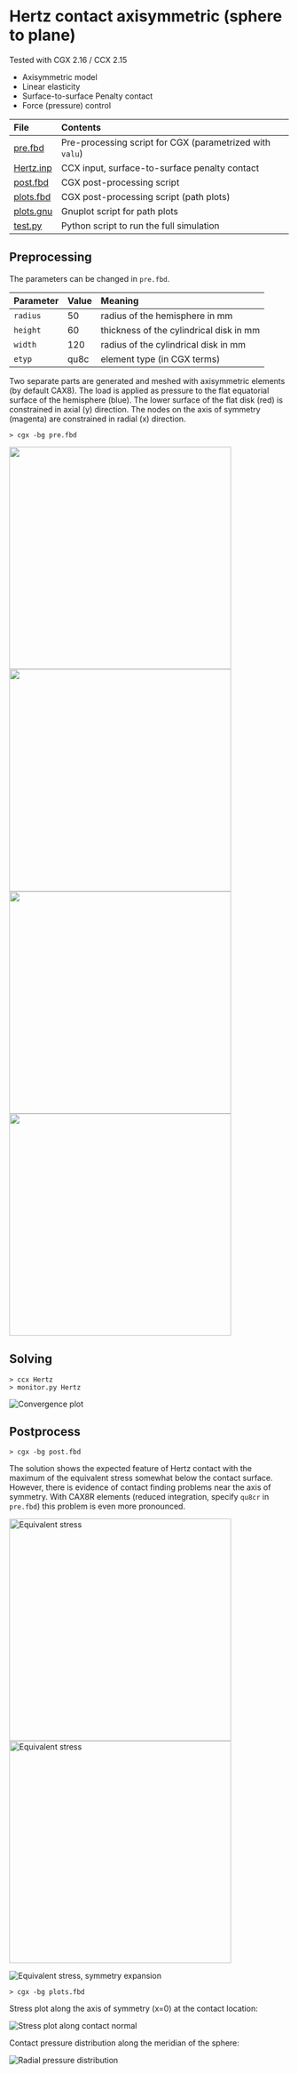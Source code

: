 # Hertz contact axisymmetric (sphere to plane)
Tested with CGX 2.16 / CCX 2.15

+ Axisymmetric model
+ Linear elasticity
+ Surface-to-surface Penalty contact
+ Force (pressure) control

File                   | Contents                                      
:-------------         | :-------------                               
[pre.fbd](pre.fbd)     | Pre-processing script for CGX  (parametrized with `valu`)               
[Hertz.inp](Hertz.inp) | CCX input, surface-to-surface penalty contact
[post.fbd](post.fbd)   | CGX post-processing script                    
[plots.fbd](plots.fbd) | CGX post-processing script (path plots)       
[plots.gnu](plots.gnu) | Gnuplot script for path plots                 
[test.py](test.py)     | Python script to run the full simulation

## Preprocessing

The parameters can be changed in `pre.fbd`.

| Parameter | Value | Meaning |
| :------------- |  :------------- | :------------- |
| `radius` | 50 | radius of the hemisphere in mm |
| `height` | 60 | thickness of the cylindrical disk in mm |
| `width` | 120 | radius of the cylindrical disk in mm |
| `etyp` | qu8c | element type (in CGX terms) |

Two separate parts are generated and meshed with axisymmetric elements (by default CAX8).
The load is applied as pressure to the flat equatorial surface of the hemisphere (blue).
The lower surface of the flat disk (red) is constrained in axial (y) direction.
The nodes on the axis of symmetry (magenta) are constrained in radial (x) direction.
```
> cgx -bg pre.fbd
```
<img src="parts.png" width="400"><img src="parts-zoom.png" width="400">
<img src="lines.png" width="400"><img src="sets.png" width="400">



## Solving
```
> ccx Hertz
> monitor.py Hertz
```
<img src="Hertz.png" title="Convergence plot">

## Postprocess

```
> cgx -bg post.fbd
```
The solution shows the expected feature of Hertz contact with the maximum of the equivalent stress somewhat below the contact surface. However, there is evidence of contact finding problems near the axis of symmetry. With CAX8R elements (reduced integration, specify `qu8cr` in `pre.fbd`) this problem is even more pronounced.

<img src="SE.png" width="400" title="Equivalent stress"><img src="SE_zoom.png" title="Equivalent stress" width="400">

<img src="SE-3D.png" title="Equivalent stress, symmetry expansion" >

```
> cgx -bg plots.fbd
```
Stress plot along the axis of symmetry (x=0) at the contact location:

<img src="stress.png" title="Stress plot along contact normal">

Contact pressure distribution along the meridian of the sphere:

<img src="pres.png" title="Radial pressure distribution" >




```
